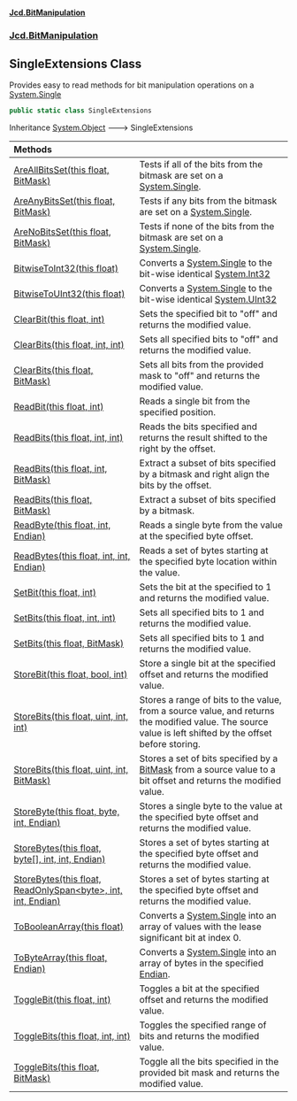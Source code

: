 #### [Jcd.BitManipulation](index 'index')

### [Jcd.BitManipulation](Jcd.BitManipulation 'Jcd.BitManipulation')

## SingleExtensions Class

Provides easy to read methods for bit manipulation operations on a [System.Single](https://docs.microsoft.com/en-us/dotnet/api/System.Single 'System.Single')

```csharp
public static class SingleExtensions
```

Inheritance [System.Object](https://docs.microsoft.com/en-us/dotnet/api/System.Object 'System.Object') &#129106; SingleExtensions

| Methods                                                                                                                                                                                                                                                                                                                      |                                                                                                                                                                                                                            |
|:-----------------------------------------------------------------------------------------------------------------------------------------------------------------------------------------------------------------------------------------------------------------------------------------------------------------------------|:---------------------------------------------------------------------------------------------------------------------------------------------------------------------------------------------------------------------------|
| [AreAllBitsSet(this float, BitMask)](Jcd.BitManipulation.SingleExtensions.AreAllBitsSet(thisfloat,Jcd.BitManipulation.BitMask) 'Jcd.BitManipulation.SingleExtensions.AreAllBitsSet(this float, Jcd.BitManipulation.BitMask)')                                                                                                | Tests if all of the bits from the bitmask are set on a [System.Single](https://docs.microsoft.com/en-us/dotnet/api/System.Single 'System.Single').                                                                         |
| [AreAnyBitsSet(this float, BitMask)](Jcd.BitManipulation.SingleExtensions.AreAnyBitsSet(thisfloat,Jcd.BitManipulation.BitMask) 'Jcd.BitManipulation.SingleExtensions.AreAnyBitsSet(this float, Jcd.BitManipulation.BitMask)')                                                                                                | Tests if any bits from the bitmask are set on a [System.Single](https://docs.microsoft.com/en-us/dotnet/api/System.Single 'System.Single').                                                                                |
| [AreNoBitsSet(this float, BitMask)](Jcd.BitManipulation.SingleExtensions.AreNoBitsSet(thisfloat,Jcd.BitManipulation.BitMask) 'Jcd.BitManipulation.SingleExtensions.AreNoBitsSet(this float, Jcd.BitManipulation.BitMask)')                                                                                                   | Tests if none of the bits from the bitmask are set on a [System.Single](https://docs.microsoft.com/en-us/dotnet/api/System.Single 'System.Single').                                                                        |
| [BitwiseToInt32(this float)](Jcd.BitManipulation.SingleExtensions.BitwiseToInt32(thisfloat) 'Jcd.BitManipulation.SingleExtensions.BitwiseToInt32(this float)')                                                                                                                                                               | Converts a [System.Single](https://docs.microsoft.com/en-us/dotnet/api/System.Single 'System.Single') to the bit-wise identical [System.Int32](https://docs.microsoft.com/en-us/dotnet/api/System.Int32 'System.Int32')    |
| [BitwiseToUInt32(this float)](Jcd.BitManipulation.SingleExtensions.BitwiseToUInt32(thisfloat) 'Jcd.BitManipulation.SingleExtensions.BitwiseToUInt32(this float)')                                                                                                                                                            | Converts a [System.Single](https://docs.microsoft.com/en-us/dotnet/api/System.Single 'System.Single') to the bit-wise identical [System.UInt32](https://docs.microsoft.com/en-us/dotnet/api/System.UInt32 'System.UInt32') |
| [ClearBit(this float, int)](Jcd.BitManipulation.SingleExtensions.ClearBit(thisfloat,int) 'Jcd.BitManipulation.SingleExtensions.ClearBit(this float, int)')                                                                                                                                                                   | Sets the specified bit to "off" and returns the modified value.                                                                                                                                                            |
| [ClearBits(this float, int, int)](Jcd.BitManipulation.SingleExtensions.ClearBits(thisfloat,int,int) 'Jcd.BitManipulation.SingleExtensions.ClearBits(this float, int, int)')                                                                                                                                                  | Sets all specified bits to "off" and returns the modified value.                                                                                                                                                           |
| [ClearBits(this float, BitMask)](Jcd.BitManipulation.SingleExtensions.ClearBits(thisfloat,Jcd.BitManipulation.BitMask) 'Jcd.BitManipulation.SingleExtensions.ClearBits(this float, Jcd.BitManipulation.BitMask)')                                                                                                            | Sets all bits from the provided mask to "off" and returns the modified value.                                                                                                                                              |
| [ReadBit(this float, int)](Jcd.BitManipulation.SingleExtensions.ReadBit(thisfloat,int) 'Jcd.BitManipulation.SingleExtensions.ReadBit(this float, int)')                                                                                                                                                                      | Reads a single bit from the specified position.                                                                                                                                                                            |
| [ReadBits(this float, int, int)](Jcd.BitManipulation.SingleExtensions.ReadBits(thisfloat,int,int) 'Jcd.BitManipulation.SingleExtensions.ReadBits(this float, int, int)')                                                                                                                                                     | Reads the bits specified and returns the result shifted to the right by the offset.                                                                                                                                        |
| [ReadBits(this float, int, BitMask)](Jcd.BitManipulation.SingleExtensions.ReadBits(thisfloat,int,Jcd.BitManipulation.BitMask) 'Jcd.BitManipulation.SingleExtensions.ReadBits(this float, int, Jcd.BitManipulation.BitMask)')                                                                                                 | Extract a subset of bits specified by a bitmask and right align the bits by the offset.                                                                                                                                    |
| [ReadBits(this float, BitMask)](Jcd.BitManipulation.SingleExtensions.ReadBits(thisfloat,Jcd.BitManipulation.BitMask) 'Jcd.BitManipulation.SingleExtensions.ReadBits(this float, Jcd.BitManipulation.BitMask)')                                                                                                               | Extract a subset of bits specified by a bitmask.                                                                                                                                                                           |
| [ReadByte(this float, int, Endian)](Jcd.BitManipulation.SingleExtensions.ReadByte(thisfloat,int,Jcd.BitManipulation.Endian) 'Jcd.BitManipulation.SingleExtensions.ReadByte(this float, int, Jcd.BitManipulation.Endian)')                                                                                                    | Reads a single byte from the value at the specified byte offset.                                                                                                                                                           |
| [ReadBytes(this float, int, int, Endian)](Jcd.BitManipulation.SingleExtensions.ReadBytes(thisfloat,int,int,Jcd.BitManipulation.Endian) 'Jcd.BitManipulation.SingleExtensions.ReadBytes(this float, int, int, Jcd.BitManipulation.Endian)')                                                                                   | Reads a set of bytes starting at the specified byte location within the value.                                                                                                                                             |
| [SetBit(this float, int)](Jcd.BitManipulation.SingleExtensions.SetBit(thisfloat,int) 'Jcd.BitManipulation.SingleExtensions.SetBit(this float, int)')                                                                                                                                                                         | Sets the bit at the specified to 1 and returns the modified value.                                                                                                                                                         |
| [SetBits(this float, int, int)](Jcd.BitManipulation.SingleExtensions.SetBits(thisfloat,int,int) 'Jcd.BitManipulation.SingleExtensions.SetBits(this float, int, int)')                                                                                                                                                        | Sets all specified bits to 1 and returns the modified value.                                                                                                                                                               |
| [SetBits(this float, BitMask)](Jcd.BitManipulation.SingleExtensions.SetBits(thisfloat,Jcd.BitManipulation.BitMask) 'Jcd.BitManipulation.SingleExtensions.SetBits(this float, Jcd.BitManipulation.BitMask)')                                                                                                                  | Sets all specified bits to 1 and returns the modified value.                                                                                                                                                               |
| [StoreBit(this float, bool, int)](Jcd.BitManipulation.SingleExtensions.StoreBit(thisfloat,bool,int) 'Jcd.BitManipulation.SingleExtensions.StoreBit(this float, bool, int)')                                                                                                                                                  | Store a single bit at the specified offset and returns the modified value.                                                                                                                                                 |
| [StoreBits(this float, uint, int, int)](Jcd.BitManipulation.SingleExtensions.StoreBits(thisfloat,uint,int,int) 'Jcd.BitManipulation.SingleExtensions.StoreBits(this float, uint, int, int)')                                                                                                                                 | Stores a range of bits to the value, from a source value, and returns the modified value. The source value is left shifted by the offset before storing.                                                                   |
| [StoreBits(this float, uint, int, BitMask)](Jcd.BitManipulation.SingleExtensions.StoreBits(thisfloat,uint,int,Jcd.BitManipulation.BitMask) 'Jcd.BitManipulation.SingleExtensions.StoreBits(this float, uint, int, Jcd.BitManipulation.BitMask)')                                                                             | Stores a set of bits specified by a [BitMask](Jcd.BitManipulation.BitMask 'Jcd.BitManipulation.BitMask') from a source value to a bit offset and returns the modified value.                                               |
| [StoreByte(this float, byte, int, Endian)](Jcd.BitManipulation.SingleExtensions.StoreByte(thisfloat,byte,int,Jcd.BitManipulation.Endian) 'Jcd.BitManipulation.SingleExtensions.StoreByte(this float, byte, int, Jcd.BitManipulation.Endian)')                                                                                | Stores a single byte to the value at the specified byte offset and returns the modified value.                                                                                                                             |
| [StoreBytes(this float, byte[], int, int, Endian)](Jcd.BitManipulation.SingleExtensions.StoreBytes(thisfloat,byte[],int,int,Jcd.BitManipulation.Endian) 'Jcd.BitManipulation.SingleExtensions.StoreBytes(this float, byte[], int, int, Jcd.BitManipulation.Endian)')                                                         | Stores a set of bytes starting at the specified byte offset and returns the modified value.                                                                                                                                |
| [StoreBytes(this float, ReadOnlySpan&lt;byte&gt;, int, int, Endian)](Jcd.BitManipulation.SingleExtensions.StoreBytes(thisfloat,System.ReadOnlySpan_byte_,int,int,Jcd.BitManipulation.Endian) 'Jcd.BitManipulation.SingleExtensions.StoreBytes(this float, System.ReadOnlySpan<byte>, int, int, Jcd.BitManipulation.Endian)') | Stores a set of bytes starting at the specified byte offset and returns the modified value.                                                                                                                                |
| [ToBooleanArray(this float)](Jcd.BitManipulation.SingleExtensions.ToBooleanArray(thisfloat) 'Jcd.BitManipulation.SingleExtensions.ToBooleanArray(this float)')                                                                                                                                                               | Converts a [System.Single](https://docs.microsoft.com/en-us/dotnet/api/System.Single 'System.Single') into an array of  values with the lease significant bit at index 0.                                                  |
| [ToByteArray(this float, Endian)](Jcd.BitManipulation.SingleExtensions.ToByteArray(thisfloat,Jcd.BitManipulation.Endian) 'Jcd.BitManipulation.SingleExtensions.ToByteArray(this float, Jcd.BitManipulation.Endian)')                                                                                                         | Converts a [System.Single](https://docs.microsoft.com/en-us/dotnet/api/System.Single 'System.Single') into an array of bytes in the specified [Endian](Jcd.BitManipulation.Endian 'Jcd.BitManipulation.Endian').           |
| [ToggleBit(this float, int)](Jcd.BitManipulation.SingleExtensions.ToggleBit(thisfloat,int) 'Jcd.BitManipulation.SingleExtensions.ToggleBit(this float, int)')                                                                                                                                                                | Toggles a bit at the specified offset and returns the modified value.                                                                                                                                                      |
| [ToggleBits(this float, int, int)](Jcd.BitManipulation.SingleExtensions.ToggleBits(thisfloat,int,int) 'Jcd.BitManipulation.SingleExtensions.ToggleBits(this float, int, int)')                                                                                                                                               | Toggles the specified range of bits and returns the modified value.                                                                                                                                                        |
| [ToggleBits(this float, BitMask)](Jcd.BitManipulation.SingleExtensions.ToggleBits(thisfloat,Jcd.BitManipulation.BitMask) 'Jcd.BitManipulation.SingleExtensions.ToggleBits(this float, Jcd.BitManipulation.BitMask)')                                                                                                         | Toggle all the bits specified in the provided bit mask and returns the modified value.                                                                                                                                     |
